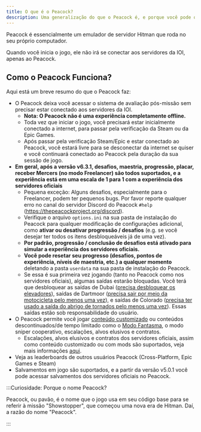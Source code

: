 ```yaml
---
title: O que é o Peacock?
description: Uma generalização do que o Peacock é, e porque você pode querer experimentá-lo.
---
```


Peacock é essencialmente um emulador de servidor Hitman que roda no seu próprio computador.

Quando você inicia o jogo, ele não irá se conectar aos servidores da IOI, apenas ao Peacock.

## Como o Peacock Funciona?

Aqui está um breve resumo do que o Peacock faz:

-   O Peacock deixa você acessar o sistema de avaliação pós-missão sem precisar estar conectado aos servidores da IOI.
    -   **Nota: O Peacock não é uma experiência completamente offline.**
    -   Toda vez que iniciar o jogo, você precisará estar inicialmente conectado a internet, para passar pela verificação da Steam ou da Epic Games.
    -   Após passar pela verificação Steam/Epic e estar conectado ao Peacock, você estará livre para se desconectar da internet se quiser e você continuará conectado ao Peacock pela duração da sua sessão de jogo.
-   **Em geral, após a versão v6.3.1, desafios, maestria, progressão, placar, receber Mercers (no modo Freelancer) são todos suportados, e a experiência está em uma escala de 1 para 1 com a experiência dos servidores oficiais**
    -   Pequena exceção: Alguns desafios, especialmente para o Freelancer, podem ter pequenos bugs. Por favor reporte qualquer erro no canal do servidor Discord do Peacock `#help` (https://thepeacockproject.org/discord).
    -   Verifique o arquivo `options.ini` na sua pasta de instalação do Peacock para qualquer modificação de configurações adicional, como **ativar ou desativar progressão / desafios** (e.g. se você desejar ter todos os itens desbloqueáveis já de uma vez).
    -   **Por padrão, progressão / conclusão de desafios está ativado para simular a experiência dos servidores oficiais.**
    -   **Você pode resetar seu progresso (desafios, pontos de experiência, níveis de maestria, etc.) a qualquer momento** deletando a pasta `userdata` na sua pasta de instalação do Peacock.
    -   Se essa é sua primeira vez jogando (tanto no Peacock como nos servidores oficiais), algumas saídas estarão bloquadas. Você terá que desbloquear as saídas de Dubai ([precisa desbloquear os elevadores](https://youtu.be/IEQgRQyQRf8)), saídas de Dartmoor ([precisa sair por meio da motocicleta pelo menos uma vez](https://youtu.be/AJtJZe9jEi8?t=151)), e saídas de Colorado ([precisa ter usado a saída do abrigo de tornados pelo menos uma vez](https://youtu.be/3XKWHrKpXwk?t=140)). Essas saídas estão sob responsabilidade do usuário.
-   O Peacock permite você jogar [conteúdo customizado](.././custom-content.md) ou conteúdos descontinuados/de tempo limitado como o [Modo Fantasma](.././ghost-mode.md), o modo sniper cooperativo, escalações, alvos elusivos e contratos.
    -   Escalações, alvos elusivos e contratos dos servidores oficiais, assim como conteúdo customizado ou com mods são suportados, veja mais informações [aqui](.././custom-content.md).
-   Veja as leaderboards de outros usuários Peacock (Cross-Platform, Epic Games e Steam)
-   Salvamentos em jogo são suportados, e a partir da versão v5.0.1 você pode acessar salvamentos dos servidores oficiais no Peacock.

:::Curiosidade: Porque o nome Peacock?

Peacock, ou pavão, é o nome que o jogo usa em seu código base para se referir à missão "Showstopper", que começou uma nova era de Hitman. Daí, a razão do nome "Peacock".

:::

